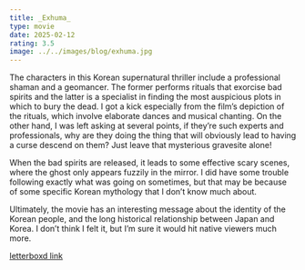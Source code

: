 ```yaml
---
title: _Exhuma_
type: movie
date: 2025-02-12
rating: 3.5
image: ../../images/blog/exhuma.jpg
---
```


The characters in this Korean supernatural thriller include a professional shaman and a geomancer. The former performs rituals that exorcise bad spirits and the latter is a specialist in finding the most auspicious plots in which to bury the dead. I got a kick especially from the film’s depiction of the rituals, which involve elaborate dances and musical chanting. On the other hand, I was left asking at several points, if they’re such experts and professionals, why are they doing the thing that will obviously lead to having a curse descend on them? Just leave that mysterious gravesite alone!

When the bad spirits are released, it leads to some effective scary scenes, where the ghost only appears fuzzily in the mirror. I did have some trouble following exactly what was going on sometimes, but that may be because of some specific Korean mythology that I don’t know much about.

Ultimately, the movie has an interesting message about the identity of the Korean people, and the long historical relationship between Japan and Korea. I don’t think I felt it, but I’m sure it would hit native viewers much more.

[letterboxd link](https://letterboxd.com/film/exhuma/)

